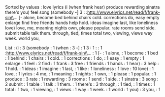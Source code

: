 Sorted by values :
love lyrics (i (when frank hear) produce rewarding sinatra there's you) feel song (somebody -] 3 : :http://www.elyrics.net/read/f/frank-sin\\... [- alone, become bed behind chairs cold. corrections do, easy empty enlarge find free friends hands help hold. ideas imagine last, like loneliness love) love, me, meaning nights own, please popular. rate rooms send side. submit table talk them. through, tied, times total two, viewing, views way week. world you, 

List :
(i : 3
(somebody : 1
(when : 3
-] : 1
3 : 1
: : 1
:http://www.elyrics.net/read/f/frank-sin\\... : 1
[- : 1
alone, : 1
become : 1
bed : 1
behind : 1
chairs : 1
cold. : 1
corrections : 1
do, : 1
easy : 1
empty : 1
enlarge : 1
feel : 2
find : 1
frank : 3
free : 1
friends : 1
hands : 1
hear) : 3
help : 1
hold. : 1
ideas : 1
imagine : 1
last, : 1
like : 1
loneliness : 1
love : 10
love) : 1
love, : 1
lyrics : 4
me, : 1
meaning : 1
nights : 1
own, : 1
please : 1
popular. : 1
produce : 3
rate : 1
rewarding : 3
rooms : 1
send : 1
side. : 1
sinatra : 3
song : 2
submit : 1
table : 1
talk : 1
them. : 1
there's : 3
through, : 1
tied, : 1
times : 1
total : 1
two, : 1
viewing, : 1
views : 1
way : 1
week. : 1
world : 1
you) : 3
you, : 1
